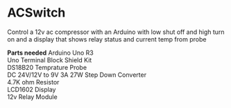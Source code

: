 # ACSwitch
Control a 12v ac compressor with an Arduino with low shut off and high turn on and a display that shows relay status and current temp from probe

**Parts needed**
Arduino Uno R3  
Uno Terminal Block Shield Kit  
DS18B20 Temprature Probe  
DC 24V/12V to 9V 3A 27W Step Down Converter  
4.7K ohm Resistor  
LCD1602 Display  
12v Relay Module
